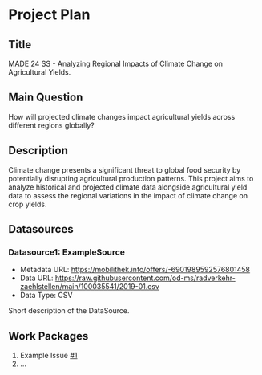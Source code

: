 # Project Plan

## Title
<!-- Give your project a short title. -->
MADE 24 SS - Analyzing Regional Impacts of Climate Change on Agricultural Yields.

## Main Question

<!-- Think about one main question you want to answer based on the data. -->
How will projected climate changes impact agricultural yields across different regions globally?

## Description

<!-- Describe your data science project in max. 200 words. Consider writing about why and how you attempt it. -->
Climate change presents a significant threat to global food security by potentially disrupting agricultural production patterns. This project aims to analyze historical and projected climate data alongside agricultural yield data to assess the regional variations in the impact of climate change on crop yields.

## Datasources

<!-- Describe each datasources you plan to use in a section. Use the prefic "DatasourceX" where X is the id of the datasource. -->

### Datasource1: ExampleSource
* Metadata URL: https://mobilithek.info/offers/-6901989592576801458
* Data URL: https://raw.githubusercontent.com/od-ms/radverkehr-zaehlstellen/main/100035541/2019-01.csv
* Data Type: CSV

Short description of the DataSource.

## Work Packages

<!-- List of work packages ordered sequentially, each pointing to an issue with more details. -->

1. Example Issue [#1][i1]
2. ...

[i1]: https://github.com/jvalue/made-template/issues/1
